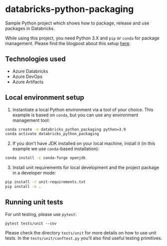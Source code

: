 # databricks-python-packaging

Sample Python project which shows how to package, release and use packages in Databricks.

While using this project, you need Python 3.X and `pip` or `conda` for package management.
Please find the blogpost about this setup [here](https://polarpersonal.medium.com/releasing-and-using-python-packages-with-azure-devops-and-azure-databricks-906ec2ff8e2d).

## Technologies used

* Azure Databricks
* Azure DevOps
* Azure Artifacts

## Local environment setup

1. Instantiate a local Python environment via a tool of your choice. This example is based on `conda`, but you can use any environment management tool:
```bash
conda create -n databricks_python_packaging python=3.9
conda activate databricks_python_packaging
```

2. If you don't have JDK installed on your local machine, install it (in this example we use `conda`-based installation):
```bash
conda install -c conda-forge openjdk
```

3. Install unit requirements for local development and the project package in a developer mode:
```bash
pip install -r unit-requirements.txt
pip install -e .
```

## Running unit tests

For unit testing, please use `pytest`:
```
pytest tests/unit --cov
```

Please check the directory `tests/unit` for more details on how to use unit tests.
In the `tests/unit/conftest.py` you'll also find useful testing primitives.
